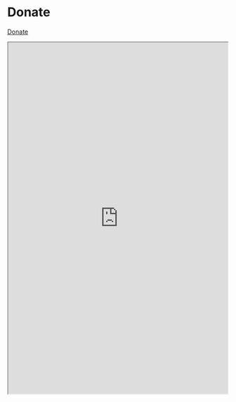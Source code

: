 # Donate
<a href="https://www.paypal.com/donate/?business=3Y2MGAU7LYQBJ&no_recurring=0&item_name=I+you+have+found+my+content+useful+please+consider+a+donation+to+support+future+work.&currency_code=USD">Donate</a>


<iframe src="https://www.paypal.com/donate/?business=3Y2MGAU7LYQBJ&no_recurring=0&item_name=I+you+have+found+my+content+useful+please+consider+a+donation+to+support+future+work.&currency_code=USD" width="500px" height="800px"></iframe>

